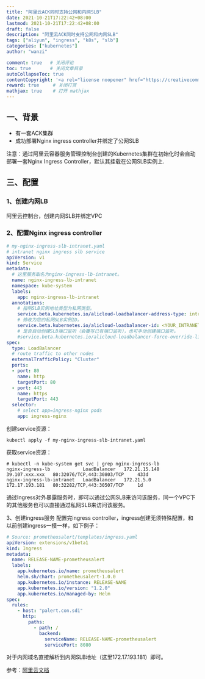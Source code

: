 ```yaml
---
title: "阿里云ACK同时支持公网和内网SLB"
date: 2021-10-21T17:22:42+08:00
lastmod: 2021-10-21T17:22:42+08:00
draft: false
description: "阿里云ACK同时支持公网和内网SLB"
tags: ["aliyun", "ingress", "k8s", "slb"]
categories: ["kubernetes"]
author: "wanzi"

comment: true   # 关闭评论
toc: true       # 关闭文章目录
autoCollapseToc: true
contentCopyright: '<a rel="license noopener" href="https://creativecommons.org/licenses/by-nc-nd/4.0/" target="_blank">CC BY-NC-ND 4.0</a>'
reward: true     # 关闭打赏
mathjax: true    # 打开 mathjax
---
```




## 一、背景
- 有一套ACK集群
- 成功部署Nginx ingress controller并绑定了公网SLB

注意：通过阿里云容器服务管理控制台创建的Kubernetes集群在初始化时会自动部署一套Nginx Ingress Controller，默认其挂载在公网SLB实例上.

## 三、配置
### 1、创建内网LB
阿里云控制台，创建内网SLB并绑定VPC

### 2、配置Nginx ingress controller

```yaml
# my-nginx-ingress-slb-intranet.yaml
# intranet nginx ingress slb service
apiVersion: v1
kind: Service
metadata:
  # 这里服务取名为nginx-ingress-lb-intranet。
  name: nginx-ingress-lb-intranet
  namespace: kube-system
  labels:
    app: nginx-ingress-lb-intranet
  annotations:
    # 指明SLB实例地址类型为私网类型。
    service.beta.kubernetes.io/alicloud-loadbalancer-address-type: intranet
    # 修改为您的私网SLB实例ID。
    service.beta.kubernetes.io/alicloud-loadbalancer-id: <YOUR_INTRANET_SLB_ID>
    # 是否自动创建SLB端口监听（会覆写已有端口监听），也可手动创建端口监听。
    #service.beta.kubernetes.io/alicloud-loadbalancer-force-override-listeners: 'false'
spec:
  type: LoadBalancer
  # route traffic to other nodes
  externalTrafficPolicy: "Cluster"
  ports:
  - port: 80
    name: http
    targetPort: 80
  - port: 443
    name: https
    targetPort: 443
  selector:
    # select app=ingress-nginx pods
    app: ingress-nginx
```

创建service资源：
```shell
kubectl apply -f my-nginx-ingress-slb-intranet.yaml
```
获取service资源：
```shell
# kubectl -n kube-system get svc | grep nginx-ingress-lb
nginx-ingress-lb            LoadBalancer   172.21.15.148   39.107.xxx.xxx   80:32076/TCP,443:30803/TCP     433d
nginx-ingress-lb-intranet   LoadBalancer   172.21.5.0      172.17.193.181   80:32282/TCP,443:30507/TCP     1d
```
通过Ingress对外暴露服务时，即可以通过公网SLB来访问该服务，同一个VPC下的其他服务也可以直接通过私网SLB来访问该服务。

3、创建ingress服务
配置完ingress controller，ingress创建无须特殊配置，和以前创建ingress一摸一样，如下例子：
```yaml
# Source: prometheusalert/templates/ingress.yaml
apiVersion: extensions/v1beta1
kind: Ingress
metadata:
  name: RELEASE-NAME-prometheusalert
  labels:
    app.kubernetes.io/name: prometheusalert
    helm.sh/chart: prometheusalert-1.0.0
    app.kubernetes.io/instance: RELEASE-NAME
    app.kubernetes.io/version: "1.2.0"
    app.kubernetes.io/managed-by: Helm
spec:
  rules:
    - host: "palert.con.sdi"
      http:
        paths:
          - path: /
            backend:
              serviceName: RELEASE-NAME-prometheusalert
              servicePort: 8080
```
对于内网域名直接解析到内网SLB地址（这里172.17.193.181）即可。

参考：[阿里云文档](https://help.aliyun.com/document_detail/151506.htm)

